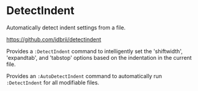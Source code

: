 # DetectIndent

Automatically detect indent settings from a file.

https://github.com/idbrii/detectindent

Provides a `:DetectIndent` command to intelligently set the 'shiftwidth',
'expandtab', and 'tabstop' options based on the indentation in the current
file.

Provides an `:AutoDetectIndent` command to automatically run `:DetectIndent`
for all modifiable files.
